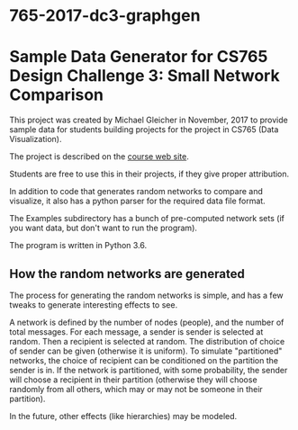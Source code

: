# 765-2017-dc3-graphgen

# Sample Data Generator for CS765 Design Challenge 3: Small Network Comparison

This project was created by Michael Gleicher in November, 2017 to provide sample data for
students building projects for the project in CS765 (Data Visualization).

The project is described on the [course web site](http://graphics.cs.wisc.edu/WP/vis17/2017/11/25/dc3-design-challenge-3-compare-networks/).

Students are free to use this in their projects, if they give proper attribution.

In addition to code that generates random networks to compare and visualize, it also has a python
parser for the required data file format. 

The Examples subdirectory has a bunch of pre-computed network sets (if you want data, but don't want to run the program).

The program is written in Python 3.6.

## How the random networks are generated

The process for generating the random networks is simple, and has a few tweaks to generate interesting effects to see.

A network is defined by the number of nodes (people), and the number of total messages. 
For each message, a sender is sender is selected at random.
Then a recipient is selected at random.
The distribution of choice of sender can be given (otherwise it is uniform).
To simulate "partitioned" networks, the choice of recipient can be conditioned on the partition the sender is in.
If the network is partitioned, with some probability, the sender will choose a recipient in their partition
(otherwise they will choose randomly from all others, which may or may not be someone in their partition).

In the future, other effects (like hierarchies) may be modeled.
